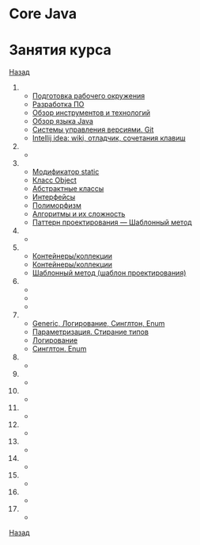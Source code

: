 # Core Java

# Занятия курса

[Назад](../../README.md)

1.  - [Подготовка рабочего окружения](java-base-lesson01.md#environment)
    - [Разработка ПО](java-base-lesson01.md#develop)
    - [Обзор инструментов и технологий](java-base-lesson01.md#tool)
    - [Обзор языка Java](java-base-lesson01.md#java)
    - [Системы управления версиями. Git](java-base-lesson01.md#git)
    - [Intellij idea: wiki, отладчик, сочетания клавиш](java-base-lesson01.md#idea)
    
1.  - [](java-base-lesson02.md#)

1.  - [Модификатор static](java-base-lesson03.md#static)
    - [Класс Object](java-base-lesson03.md#object)
    - [Абстрактные классы](java-base-lesson03.md#abstract)
    - [Интерфейсы](java-base-lesson03.md#interface)
    - [Полиморфизм](java-base-lesson03.md#polymorphizm)
    - [Алгоритмы и их сложность](java-base-lesson03.md#algorithm)
    - [Паттерн проектирования — Шаблонный метод](java-base-lesson03.md#template_method)
    
1.  - [](java-base-lesson04.md)

1.  - [Контейнеры/коллекции](java-base-lesson05.md)
    - [Контейнеры/коллекции](java-base-lesson05.md#collections)
    - [Шаблонный метод (шаблон проектирования)](java-base-lesson05.md#pattern_template)
    
1.  - [](java-base-lesson06.md)
    - [](java-base-lesson06.md#)
    - [](java-base-lesson06.md#)
    
1.  - [Generic, Логирование, Синглтон, Enum](java-base-lesson07.md)
    - [Параметризация. Стирание типов](java-base-lesson07.md#generic)
    - [Логирование](java-base-lesson07.md#logging)
    - [Синглтон. Enum](java-base-lesson07.md#enum)
    
1.  - [](java-base-lesson08.md)

1.  - [](java-base-lesson09.md)

1.  - [](java-base-lesson10.md)

1.  - [](java-base-lesson11.md)

1.  - [](java-base-lesson12.md)

1.  - [](java-base-lesson13.md)

1.  - [](java-base-lesson14.md)

1.  - [](java-base-lesson15.md)

1.  - [](java-base-lesson16.md)

1.  - [](java-base-lesson17.md)
	
[Назад](../../README.md)
